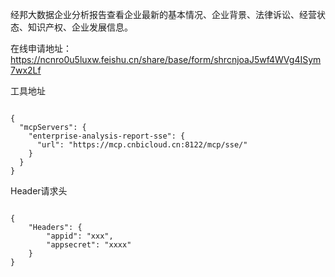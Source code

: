 经邦大数据企业分析报告查看企业最新的基本情况、企业背景、法律诉讼、经营状态、知识产权、企业发展信息。

在线申请地址：https://ncnro0u5luxw.feishu.cn/share/base/form/shrcnjoaJ5wf4WVg4ISym7wx2Lf

工具地址
<pre><code>
{
  "mcpServers": {
    "enterprise-analysis-report-sse": {
      "url": "https://mcp.cnbicloud.cn:8122/mcp/sse/"
    }
  }
}
</code></pre>
Header请求头
<pre><code>
{
    "Headers": {
        "appid": "xxx",
        "appsecret": "xxxx"
    }
}
</code></pre>